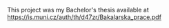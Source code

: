 This project was my Bachelor's thesis available at https://is.muni.cz/auth/th/d47zr/Bakalarska_prace.pdf